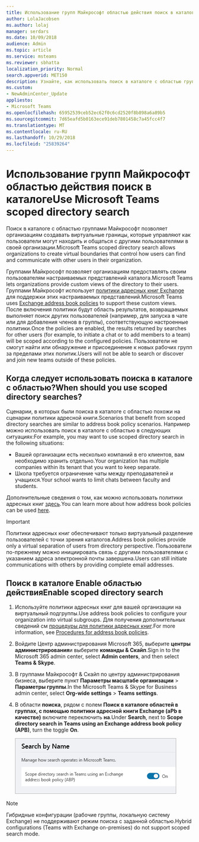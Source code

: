 ```yaml
---
title: Использование групп Майкрософт областью действия поиск в каталоге
author: LolaJacobsen
ms.author: lolaj
manager: serdars
ms.date: 10/09/2018
audience: Admin
ms.topic: article
ms.service: msteams
ms.reviewer: sbhatta
localization_priority: Normal
search.appverid: MET150
description: Узнайте, как использовать поиск в каталоге с областью группами Майкрософт для обеспечения настраиваемого представления каталога.
ms.custom:
- NewAdminCenter_Update
appliesto:
- Microsoft Teams
ms.openlocfilehash: 65952539ceb52ec62f0c6cd2520f8b898a6a89b5
ms.sourcegitcommit: 7d65eafd5b0163ece91deb7801458c7a45fcc4f7
ms.translationtype: MT
ms.contentlocale: ru-RU
ms.lasthandoff: 10/29/2018
ms.locfileid: "25839264"
---
```

# <a name="use-microsoft-teams-scoped-directory-search"></a><span data-ttu-id="3cc3c-103">Использование групп Майкрософт областью действия поиск в каталоге</span><span class="sxs-lookup"><span data-stu-id="3cc3c-103">Use Microsoft Teams scoped directory search</span></span>

<span data-ttu-id="3cc3c-104">Поиск в каталоге с областью группами Майкрософт позволяет организациям создавать виртуальные границы, которые управляют как пользователи могут находить и общаться с другими пользователями в своей организации.</span><span class="sxs-lookup"><span data-stu-id="3cc3c-104">Microsoft Teams scoped directory search allows organizations to create virtual boundaries that control how users can find and communicate with other users in their organization.</span></span> 

<span data-ttu-id="3cc3c-105">Группами Майкрософт позволяет организациям предоставлять своим пользователям настраиваемых представлений каталога.</span><span class="sxs-lookup"><span data-stu-id="3cc3c-105">Microsoft Teams lets organizations provide custom views of the directory to their users.</span></span> <span data-ttu-id="3cc3c-106">Группами Майкрософт использует [политики адресных книг Exchange](https://docs.microsoft.com/Exchange/email-addresses-and-address-books/address-book-policies/address-book-policies?view=exchserver-2019) для поддержки этих настраиваемых представлений.</span><span class="sxs-lookup"><span data-stu-id="3cc3c-106">Microsoft Teams uses [Exchange address book policies](https://docs.microsoft.com/Exchange/email-addresses-and-address-books/address-book-policies/address-book-policies?view=exchserver-2019) to support these custom views.</span></span> <span data-ttu-id="3cc3c-107">После включения политики будут область результатов, возвращаемых выполняет поиск других пользователей (например, для запуска в чате или для добавления членов в группы), соответствующую настроенные политики.</span><span class="sxs-lookup"><span data-stu-id="3cc3c-107">Once the policies are enabled, the results returned by searches for other users (for example, to initiate a chat or to add members to a team) will be scoped according to the configured policies.</span></span> <span data-ttu-id="3cc3c-108">Пользователи не смогут найти или обнаружение и присоединение к новых рабочих групп за пределами этих политик.</span><span class="sxs-lookup"><span data-stu-id="3cc3c-108">Users will not be able to search or discover and join new teams outside of these policies.</span></span> 

## <a name="when-should-you-use-scoped-directory-searches"></a><span data-ttu-id="3cc3c-109">Когда следует использовать поиска в каталоге с областью?</span><span class="sxs-lookup"><span data-stu-id="3cc3c-109">When should you use scoped directory searches?</span></span>

<span data-ttu-id="3cc3c-110">Сценарии, в которых были поиска в каталоге с областью похожи на сценарии политики адресной книги.</span><span class="sxs-lookup"><span data-stu-id="3cc3c-110">Scenarios that benefit from scoped directory searches are similar to address book policy scenarios.</span></span> <span data-ttu-id="3cc3c-111">Например можно использовать поиск в каталоге с областью в следующих ситуациях:</span><span class="sxs-lookup"><span data-stu-id="3cc3c-111">For example, you may want to use scoped directory search in the following situations:</span></span>

- <span data-ttu-id="3cc3c-112">Вашей организации есть несколько компаний в его клиентов, вам необходимо хранить отдельно.</span><span class="sxs-lookup"><span data-stu-id="3cc3c-112">Your organization has multiple companies within its tenant that you want to keep separate.</span></span> 
- <span data-ttu-id="3cc3c-113">Школа требуется ограничение чаты между преподавателей и учащихся.</span><span class="sxs-lookup"><span data-stu-id="3cc3c-113">Your school wants to limit chats between faculty and students.</span></span> 
 
<span data-ttu-id="3cc3c-114">Дополнительные сведения о том, как можно использовать политики адресных книг [здесь](https://docs.microsoft.com/Exchange/email-addresses-and-address-books/address-book-policies/abp-scenarios?view=exchserver-2019).</span><span class="sxs-lookup"><span data-stu-id="3cc3c-114">You can learn more about how address book policies can be used [here](https://docs.microsoft.com/Exchange/email-addresses-and-address-books/address-book-policies/abp-scenarios?view=exchserver-2019).</span></span>

> [!IMPORTANT]
> <span data-ttu-id="3cc3c-115">Политики адресных книг обеспечивают только виртуальный разделение пользователей с точки зрения каталогов.</span><span class="sxs-lookup"><span data-stu-id="3cc3c-115">Address book policies provide only a virtual separation of users from directory perspective.</span></span> <span data-ttu-id="3cc3c-116">Пользователи по-прежнему можно инициировать связь с другими пользователями с указанием адреса электронной почты завершена.</span><span class="sxs-lookup"><span data-stu-id="3cc3c-116">Users can still initiate communications with others by providing complete email addresses.</span></span> 

## <a name="enable-scoped-directory-search"></a><span data-ttu-id="3cc3c-117">Поиск в каталоге Enable областью действия</span><span class="sxs-lookup"><span data-stu-id="3cc3c-117">Enable scoped directory search</span></span>

1.  <span data-ttu-id="3cc3c-118">Используйте политики адресных книг для вашей организации на виртуальный подгруппы.</span><span class="sxs-lookup"><span data-stu-id="3cc3c-118">Use address book policies to configure your organization into virtual subgroups.</span></span> <span data-ttu-id="3cc3c-119">Для получения дополнительных сведений см [процедуры для политики адресных книг](https://docs.microsoft.com/Exchange/email-addresses-and-address-books/address-book-policies/abp-procedures?view=exchserver-2019).</span><span class="sxs-lookup"><span data-stu-id="3cc3c-119">For more information, see [Procedures for address book policies](https://docs.microsoft.com/Exchange/email-addresses-and-address-books/address-book-policies/abp-procedures?view=exchserver-2019).</span></span>

2.  <span data-ttu-id="3cc3c-120">Войдите Центр администрирования Microsoft 365, выберите **центры администрирования**и выберите **команды & Скайп**.</span><span class="sxs-lookup"><span data-stu-id="3cc3c-120">Sign in to the Microsoft 365 admin center, select **Admin centers**, and then select **Teams & Skype**.</span></span>
 
3.  <span data-ttu-id="3cc3c-121">В группами Майкрософт & Скайп по центру администрирования бизнеса, выберите пункт **Параметры масштабе организации** > **Параметры группы**.</span><span class="sxs-lookup"><span data-stu-id="3cc3c-121">In the Microsoft Teams & Skype for Business admin center, select **Org-wide settings** > **Teams settings**.</span></span>

4.  <span data-ttu-id="3cc3c-122">В области **поиска**, рядом с полем **Поиск в каталоге областей в группах, с помощью политики адресной книги Exchange (aPb в качестве)** включите переключить **на**.</span><span class="sxs-lookup"><span data-stu-id="3cc3c-122">Under **Search**, next to **Scope directory search in Teams using an Exchange address book policy (APB)**, turn the toggle **On**.</span></span> 

    ![Поиск в каталоге в группы & Скайп по центру администрирования Business областью действия](media/teams-scoped-directory-search-image1.png)

> [!NOTE]
> <span data-ttu-id="3cc3c-124">Гибридные конфигурации (рабочие группы, локальную систему Exchange) не поддерживают режим поиска с заданной областью.</span><span class="sxs-lookup"><span data-stu-id="3cc3c-124">Hybrid configurations (Teams with Exchange on-premises) do not support scoped search mode.</span></span> 

